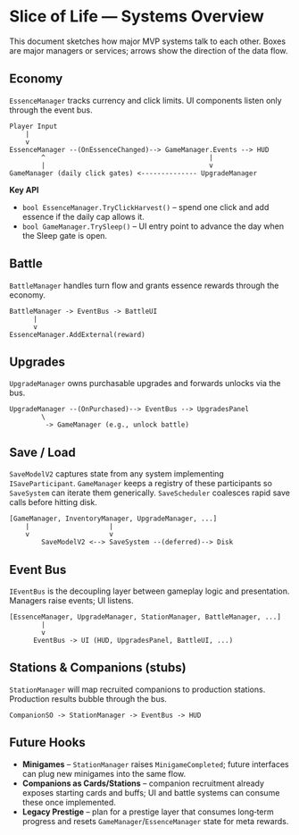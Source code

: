 # Slice of Life — Systems Overview

This document sketches how major MVP systems talk to each other.  Boxes are major managers or services; arrows show the direction of the data flow.

## Economy
`EssenceManager` tracks currency and click limits.  UI components listen only through the event bus.

```text
Player Input
    |
    v
EssenceManager --(OnEssenceChanged)--> GameManager.Events --> HUD
        ^                                         |
        |                                         v
GameManager (daily click gates) <-------------- UpgradeManager
```

**Key API**
- `bool EssenceManager.TryClickHarvest()` – spend one click and add essence if the daily cap allows it.
- `bool GameManager.TrySleep()` – UI entry point to advance the day when the Sleep gate is open.

## Battle
`BattleManager` handles turn flow and grants essence rewards through the economy.

```text
BattleManager -> EventBus -> BattleUI
      |
      v
EssenceManager.AddExternal(reward)
```

## Upgrades
`UpgradeManager` owns purchasable upgrades and forwards unlocks via the bus.

```text
UpgradeManager --(OnPurchased)--> EventBus --> UpgradesPanel
        \
         -> GameManager (e.g., unlock battle)
```

## Save / Load
`SaveModelV2` captures state from any system implementing `ISaveParticipant`.  `GameManager` keeps a registry of these participants so `SaveSystem` can iterate them generically.  `SaveScheduler` coalesces rapid save calls before hitting disk.

```text
[GameManager, InventoryManager, UpgradeManager, ...]
    |                    |
    v                    v
        SaveModelV2 <--> SaveSystem --(deferred)--> Disk
```

## Event Bus
`IEventBus` is the decoupling layer between gameplay logic and presentation.  Managers raise events; UI listens.

```text
[EssenceManager, UpgradeManager, StationManager, BattleManager, ...]
        |
        v
      EventBus -> UI (HUD, UpgradesPanel, BattleUI, ...)
```

## Stations & Companions (stubs)
`StationManager` will map recruited companions to production stations.  Production results bubble through the bus.

```text
CompanionSO -> StationManager -> EventBus -> HUD
```

## Future Hooks
- **Minigames** – `StationManager` raises `MinigameCompleted`; future interfaces can plug new minigames into the same flow.
- **Companions as Cards/Stations** – companion recruitment already exposes starting cards and buffs; UI and battle systems can consume these once implemented.
- **Legacy Prestige** – plan for a prestige layer that consumes long‑term progress and resets `GameManager`/`EssenceManager` state for meta rewards.
